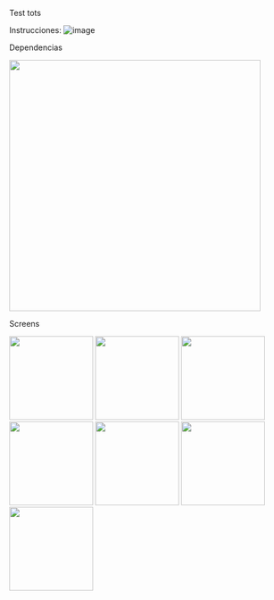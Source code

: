 Test tots

Instrucciones:
![image](https://github.com/user-attachments/assets/a1f93de4-7e53-48dd-b99e-2bd7d56cbee2)

Dependencias

<img src="https://github.com/user-attachments/assets/f3e59b2e-4dea-4311-95e5-dda9138ff6e0" width="450" />


Screens

<img src="https://github.com/user-attachments/assets/a57c17ec-f42f-4c8c-a161-1f3c83444d8d" width="150" />
<img src="https://github.com/user-attachments/assets/f27c5a6f-bf70-43f5-888b-8bbda7adb1cc" width="150" />
<img src="https://github.com/user-attachments/assets/714634bb-44c2-4a18-82bf-0c692297f6e7" width="150" />
<img src="https://github.com/user-attachments/assets/a1ab7858-a9d6-4f96-abe6-9dfae9caf19e" width="150" />
<img src="https://github.com/user-attachments/assets/6725a4c4-057f-4c14-a601-abdcced8fb80" width="150" />
<img src="https://github.com/user-attachments/assets/40df5c20-f6e9-4b44-a681-7f134dbd3ec2" width="150" />
<img src="https://github.com/user-attachments/assets/c094d558-acc0-4cba-af00-e64b1a313178" width="150" />








